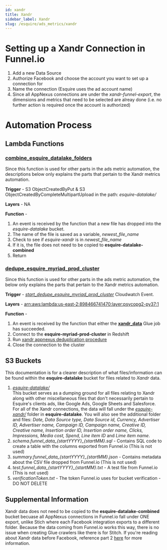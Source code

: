 ```yaml
---
id: xandr
title: Xandr
sidebar_label: Xandr
slug: /esquire/ads_metrics/xandr
---
```


# Setting up a Xandr Connection in Funnel.io
1. Add a new Data Source
2. Authorize Facebook and choose the account you want to set up a connection for 
3. Name the connection (Esquire uses the ad account name) 
4. Since all AppNexus connections are under the *xandr-funnel-export*, the dimensions and metrics that need to be selected are alreay done (i.e. no further action is required once the account is authorized)

# Automation Process 

## Lambda Functions

### [**combine_esquire_datalake_folders**](https://us-east-2.console.aws.amazon.com/lambda/home?region=us-east-2#/functions/combine_esquire_datalake_folders?tab=configuration)

Since this function is used for other parts in the ads metric automation, the descriptions below only explains the parts that pertain to the Xandr metrics automation. 

**Trigger** - S3 ObjectCreatedByPut & S3 ObjectCreatedByCompleteMultipartUpload in the path: *esquire-datalake/*

**Layers** - NA

**Function** -
  1. An event is received by the function that a new file has dropped into the *esquire-datalake* bucket. 
  2. The name of the file is saved as a variable, *newest_file_name*
  3. Check to see if *esquire-xandr* is in *newest_file_name*
  4. If it is, the file does not need to be copied to **esquire-datalake-combined**
  5. Return
  
### [**dedupe_esquire_myriad_prod_cluster**](https://us-east-2.console.aws.amazon.com/lambda/home?region=us-east-2#/functions/dedupe_esquire_myriad_prod_cluster?tab=configuration)

Since this function is used for other parts in the ads metric automation, the below only explains the parts that pertain to the Xandr metrics automation. 

**Trigger** -  [*start_dedupe_esquire_myriad_prod_cluster*](https://us-east-2.console.aws.amazon.com/events/home?region=us-east-2#/eventbus/default/rules/start_dedupe_esquire_myriad_prod_cluster) Cloudwatch Event. 

**Layers** - [arn:aws:lambda:us-east-2:898466741470:layer:psycopg2-py37:1](https://github.com/jetbridge/psycopg2-lambda-layer/blob/master/README.md)

**Function** -
  1. An event is received by the function that either the [**xandr_data**](https://us-east-2.console.aws.amazon.com/glue/home?region=us-east-2#editJob:isNewlyCreated=false;jobName=xandr_data) Glue job has succeeded. 
  2. Connect to the **esquire-myriad-prod-cluster** in Redshift
  3. Run [xandr appnexus deduplication procedure](https://github.com/Esquire-Media/data-deduplication/blob/master/Xandr/xandr_appnexus_table.sql) 
  4. Close the connection to the cluster
  
## S3 Buckets 
This documentation is for a clearer description of what files/information can be found within the **esquire-datalake** bucket for files related to *Xandr* data.
  
  1. [*esquire-datalake/*](https://s3.console.aws.amazon.com/s3/buckets/esquire-datalake?region=us-east-2&tab=objects) <br />
  This bucket serves as a dumping ground for all files relating to Xandr along with other miscellaneous files that don't necessarily pertain to Esquire's clients ads, like Google Ads, Google Sheets and Salesforce. For all of the Xandr connections, the data will fall under the [*esquire-xandr/*](https://s3.console.aws.amazon.com/s3/buckets/esquire-datalake?region=us-east-2&prefix=esquire-xandr/&showversions=false) folder in **esquire-datalake**. You will also see the additional folder and files: *Date, Data Source type, Data Source id, Currency, Advertiser ID, Advertiser name, Campaign ID, Campaign name, Creative ID, Creative name, Insertion order ID, Insertion order name, Clicks, Impressions, Media cost, Spend, Line item ID* and *Lime item name*. 
  2. *schema.funnel_data_{startYYYY}_{startMM}.sql* - Contains SQL code to create a table with the columns exported from Funnel.io (This is not used)
  3. *summary.funnel_data_{startYYYY}_{startMM}.json* - Contains metadata about the CSV file dropped from Funnel.io (This is not used)
  4. *test.funnel_data_{startYYYY}_{startMM}.txt* - A test file from Funnel.io (This is not used)
  5. *verificationToken.txt* - The token Funnel.io uses for bucket verification - DO NOT DELETE
  
## Supplemental Information
Xandr data does not need to be copied to the **esquire-datalake-combined** bucket becuase all AppNexus connections in Funnel.io fall under ONE export, unlike Stich where each Facebook integration exports to a different folder. Because the data coming from Funnel.io works this way, there is no issue when creating Glue crawlers like there is for Stitch. If you're reading about Xandr data before Facebook, reference part 2 [here](https://happy-rosalind-dc4d93.netlify.app/docs/esquire/ads_metrics/facebook#s3-buckets) for more information. 
